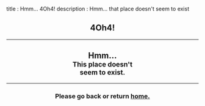 title       : Hmm... 4Oh4!
description : Hmm... that place doesn't seem to exist

<main class="container-fluid fill-container">
	<section id="error404" class="bringIn">        
        <header id="intro" class="text-center">
            <h1 class="text-font">
                <span class=""><span class="t1">4</span><span class="bracket">Oh</span><span class="t2">4</span><span class="bracket">!</span></span>
            </h1>
            <hr>
            <h2>Hmm...<br><small>This place doesn't<br>seem to exist.</small></h2>
            <hr>
            <h3>Please go back or return <a href="{{relativepath}}index.html">home.</a></h3>
        </header>
	</section>
</main>